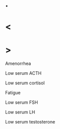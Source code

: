# .

# <

# >

Amenorrhea

Low serum ACTH

Low serum cortisol

Fatigue

Low serum FSH

Low serum LH

Low serum testosterone
